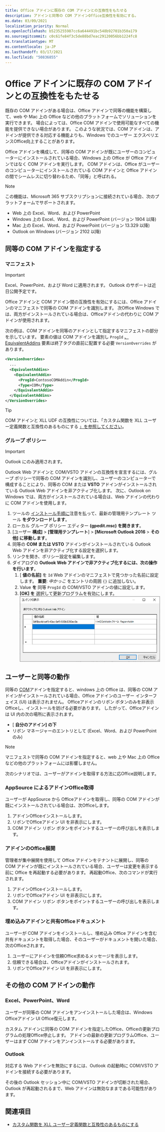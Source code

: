```yaml
---
title: Office アドインに既存の COM アドインとの互換性をもたせる
description: アドインと同等の COM アドインOffice互換性を有効にする。
ms.date: 03/09/2021
localization_priority: Normal
ms.openlocfilehash: b5235255987cc6a644491bc548b92701b350a179
ms.sourcegitcommit: c0c61fe84f3c5de88bd7eac29120056bb1224fc8
ms.translationtype: MT
ms.contentlocale: ja-JP
ms.lasthandoff: 03/17/2021
ms.locfileid: "50836855"
---
```

# <a name="make-your-office-add-in-compatible-with-an-existing-com-add-in"></a>Office アドインに既存の COM アドインとの互換性をもたせる

既存の COM アドインがある場合は、Office アドインで同等の機能を構築して、web や Mac 上の Office などの他のプラットフォームでソリューションを実行できます。 場合によっては、Office COM アドインで使用可能なすべての機能を提供できない場合があります。 このような状況では、COM アドインは、アドインが提供できる対応する機能よりも、Windows でのユーザー エクスペリエンスOffice向上することがあります。

Office アドインを構成して、同等の COM アドインが既にユーザーのコンピューターにインストールされている場合、Windows 上の Office が Office アドインではなく COM アドインを実行します。 COM アドインは、Office がユーザーのコンピューターにインストールされている COM アドインと Office アドインの間でシームレスに切り替わるため、「同等」と呼ばれる。

> [!NOTE]
> この機能は、Microsoft 365 サブスクリプションに接続されている場合、次のプラットフォームでサポートされます。
>
> - Web 上の Excel、Word、および PowerPoint
> - Windows 上の Excel、Word、および PowerPoint (バージョン 1904 以降)
> - Mac 上の Excel、Word、および PowerPoint (バージョン 13.329 以降)
> - Outlook on Windows (バージョン 2102 以降)

## <a name="specify-an-equivalent-com-add-in"></a>同等の COM アドインを指定する

### <a name="manifest"></a>マニフェスト

> [!IMPORTANT]
> Excel、PowerPoint、および Word に適用されます。 Outlook のサポートは近日公開予定です。

Office アドインと COM アドイン間の互換性を有効にするには、Office アドインのマニフェストで同等の COM アドインを[](add-in-manifests.md)識別します。 次Office Windows では、両方がインストールされている場合は、Officeアドインの代わりに COM アドインが使用されます。

次の例は、COM アドインを同等のアドインとして指定するマニフェストの部分を示しています。 要素の値は COM アドインを識別し `ProgId` [、EquivalentAddins](../reference/manifest/equivalentaddins.md) 要素は終了タグの直前に配置する必要 `VersionOverrides` があります。

```xml
<VersionOverrides>
  ...
  <EquivalentAddins>
    <EquivalentAddin>
      <ProgId>ContosoCOMAddin</ProgId>
      <Type>COM</Type>
    </EquivalentAddin>
  </EquivalentAddins>
</VersionOverrides>
```

> [!TIP]
> COM アドインと XLL UDF の互換性については、「カスタム関数を XLL ユーザー定義関数と互換性のあるものにする [」を参照してください](../excel/make-custom-functions-compatible-with-xll-udf.md)。

### <a name="group-policy"></a>グループ ポリシー

> [!IMPORTANT]
> Outlook にのみ適用されます。

Outlook Web アドインと COM/VSTO アドインの互換性を宣言するには、グループ ポリシーで同等の COM アドインを識別し、ユーザーのコンピューターで構成することにより、同等の COM または **VSTO** アドインがインストールされている Outlook Web アドインを非アクティブ化します。 次に、Outlook on Windows では、両方がインストールされている場合は、Web アドインの代わりに COM アドインを使用します。

1. ツールの [インストール手順に](https://www.microsoft.com/download/details.aspx?id=49030)注意を払って、最新の管理用テンプレート ツール **をダウンロードします**。
1. ローカル グループ ポリシー エディター **(gpedit.msc) を開きます**。
1. [ユーザー **構成]**  >  **[管理用テンプレート**]   >  **[Microsoft Outlook 2016**  >  **その他] に移動します**。
1. 同等の **COM または VSTO** アドインがインストールされている Outlook Web アドインを非アクティブ化する設定を選択します。
1. リンクを開き、ポリシー設定を編集します。
1. ダイアログの **Outlook Web アドインで非アクティブ化するには、次の操作を行います**。
    1. [ **値の名前]** を `Id` Web アドインのマニフェストで見つかった名前に設定します。 **重要**: *中かっこ* をエントリの周囲 `{}` に追加しない。
    1. Value **を** 同等 `ProgId` の COM/VSTO アドインの値に設定します。
    1. **[OK] を** 選択して更新プログラムを有効にします。
    ![ダイアログ "非アクティブ化する Outlook Web アドイン" を示すスクリーンショット](../images/outlook-deactivate-gpo-dialog.png)

## <a name="equivalent-behavior-for-users"></a>ユーザーと同等の動作

同等の [COM](#specify-an-equivalent-com-add-in)アドインを指定すると、windows 上の Office は、同等の COM アドインがインストールされている場合、Office アドインのユーザー インターフェイス (UI) は表示されません。 Officeアドインのリボン ボタンのみを非表示Officeし、インストールを妨げる必要があります。 したがって、Officeアドインは UI 内の次の場所に表示されます。

- [ **自分のアドイン] の下**
- リボン マネージャーのエントリとして (Excel、Word、および PowerPoint のみ)

> [!NOTE]
> マニフェストで同等の COM アドインを指定すると、web 上や Mac 上の Officeなどの他のプラットフォームには影響しません。

次のシナリオでは、ユーザーがアドインを取得する方法に応Office説明します。

### <a name="appsource-acquisition-of-an-office-add-in"></a>AppSource によるアドインOffice取得

ユーザーが AppSource から Officeアドインを取得し、同等の COM アドインが既にインストールされている場合は、次Officeします。

1. アドインOfficeインストールします。
2. リボンでOfficeアドイン UI を非表示にします。
3. COM アドイン リボン ボタンをポイントするユーザーの呼び出しを表示します。

### <a name="centralized-deployment-of-office-add-in"></a>アドインのOffice展開

管理者が集中展開を使用して Office アドインをテナントに展開し、同等の COM アドインが既にインストールされている場合、ユーザーは変更を表示する前に Office を再起動する必要があります。 再起動Office、次のコマンドが実行されます。

1. アドインOfficeインストールします。
2. リボンでOfficeアドイン UI を非表示にします。
3. COM アドイン リボン ボタンをポイントするユーザーの呼び出しを表示します。

### <a name="document-shared-with-embedded-office-add-in"></a>埋め込みアドインと共有Officeドキュメント

ユーザーが COM アドインをインストールし、埋め込み Office アドインを含む共有ドキュメントを取得した場合、そのユーザーがドキュメントを開いた場合、次のOfficeされます。

1. ユーザーにアドインを信頼Office求めるメッセージを表示します。
2. 信頼できる場合は、Officeアドインがインストールされます。
3. リボンでOfficeアドイン UI を非表示にします。

## <a name="other-com-add-in-behavior"></a>その他の COM アドインの動作

### <a name="excel-powerpoint-word"></a>Excel、PowerPoint、Word

ユーザーが同等の COM アドインをアンインストールした場合は、Windows Officeアドイン UI Office復元します。

カスタム アドインに同等の COM アドインを指定したOffice、Officeの更新プログラムの処理Office停止します。 アドインの最新の更新プログラムOffice、ユーザーはまず COM アドインをアンインストールする必要があります。

### <a name="outlook"></a>Outlook

対応する Web アドインを無効にするには、Outlook の起動時に COM/VSTO アドインを接続する必要があります。

その後の Outlook セッション中に COM/VSTO アドインが切断された場合、Outlook が再起動されるまで、Web アドインは無効なままである可能性があります。

## <a name="see-also"></a>関連項目

- [カスタム関数を XLL ユーザー定義関数と互換性のあるものにする](../excel/make-custom-functions-compatible-with-xll-udf.md)
